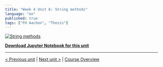 ```yaml
---
title: "Week 4 Unit 6: String methods"
language: "en"
published: true
tags: ["FH Aachen", "Thesis"]
---
```


[![String methods](https://img.youtube.com/vi/6rOWBMQJpgk/hqdefault.jpg)](https://youtu.be/6rOWBMQJpgk)

[**Download Jupyter Notebook for this unit**](files/Week_4_Unit_6_stringmethods_notebook.ipynb)

---

[< Previous unit](/teaching/python-mooc/week4_unit5_exercise) | [Next unit >](/teaching/python-mooc/week4_unit6_selftest) |
[Course Overview](/teaching/python-mooc)